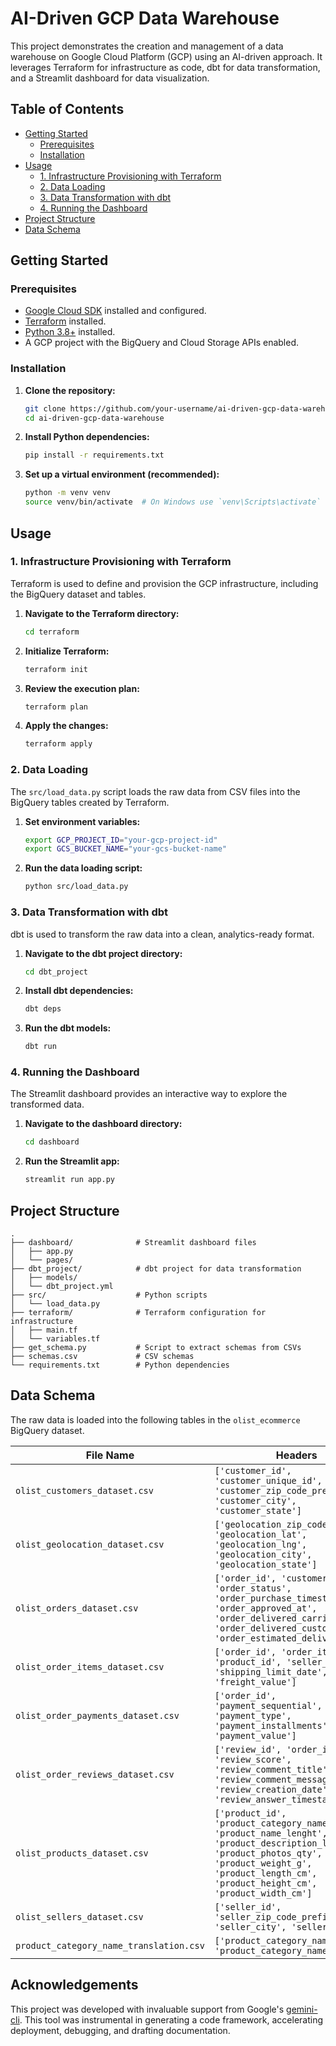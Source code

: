 # AI-Driven GCP Data Warehouse

This project demonstrates the creation and management of a data warehouse on Google Cloud Platform (GCP) using an AI-driven approach. It leverages Terraform for infrastructure as code, dbt for data transformation, and a Streamlit dashboard for data visualization.

## Table of Contents

- [Getting Started](#getting-started)
  - [Prerequisites](#prerequisites)
  - [Installation](#installation)
- [Usage](#usage)
  - [1. Infrastructure Provisioning with Terraform](#1-infrastructure-provisioning-with-terraform)
  - [2. Data Loading](#2-data-loading)
  - [3. Data Transformation with dbt](#3-data-transformation-with-dbt)
  - [4. Running the Dashboard](#4-running-the-dashboard)
- [Project Structure](#project-structure)
- [Data Schema](#data-schema)

## Getting Started

### Prerequisites

- [Google Cloud SDK](https://cloud.google.com/sdk/docs/install) installed and configured.
- [Terraform](https://learn.hashicorp.com/tutorials/terraform/install-cli) installed.
- [Python 3.8+](https://www.python.org/downloads/) installed.
- A GCP project with the BigQuery and Cloud Storage APIs enabled.

### Installation

1.  **Clone the repository:**
    ```bash
    git clone https://github.com/your-username/ai-driven-gcp-data-warehouse.git
    cd ai-driven-gcp-data-warehouse
    ```

2.  **Install Python dependencies:**
    ```bash
    pip install -r requirements.txt
    ```

3.  **Set up a virtual environment (recommended):**
    ```bash
    python -m venv venv
    source venv/bin/activate  # On Windows use `venv\Scripts\activate`
    ```

## Usage

### 1. Infrastructure Provisioning with Terraform

Terraform is used to define and provision the GCP infrastructure, including the BigQuery dataset and tables.

1.  **Navigate to the Terraform directory:**
    ```bash
    cd terraform
    ```

2.  **Initialize Terraform:**
    ```bash
    terraform init
    ```

3.  **Review the execution plan:**
    ```bash
    terraform plan
    ```

4.  **Apply the changes:**
    ```bash
    terraform apply
    ```

### 2. Data Loading

The `src/load_data.py` script loads the raw data from CSV files into the BigQuery tables created by Terraform.

1.  **Set environment variables:**
    ```bash
    export GCP_PROJECT_ID="your-gcp-project-id"
    export GCS_BUCKET_NAME="your-gcs-bucket-name"
    ```

2.  **Run the data loading script:**
    ```bash
    python src/load_data.py
    ```

### 3. Data Transformation with dbt

dbt is used to transform the raw data into a clean, analytics-ready format.

1.  **Navigate to the dbt project directory:**
    ```bash
    cd dbt_project
    ```

2.  **Install dbt dependencies:**
    ```bash
    dbt deps
    ```

3.  **Run the dbt models:**
    ```bash
    dbt run
    ```

### 4. Running the Dashboard

The Streamlit dashboard provides an interactive way to explore the transformed data.

1.  **Navigate to the dashboard directory:**
    ```bash
    cd dashboard
    ```

2.  **Run the Streamlit app:**
    ```bash
    streamlit run app.py
    ```

## Project Structure

```
.
├── dashboard/              # Streamlit dashboard files
│   ├── app.py
│   └── pages/
├── dbt_project/            # dbt project for data transformation
│   ├── models/
│   └── dbt_project.yml
├── src/                    # Python scripts
│   └── load_data.py
├── terraform/              # Terraform configuration for infrastructure
│   ├── main.tf
│   └── variables.tf
├── get_schema.py           # Script to extract schemas from CSVs
├── schemas.csv             # CSV schemas
└── requirements.txt        # Python dependencies
```

## Data Schema

The raw data is loaded into the following tables in the `olist_ecommerce` BigQuery dataset.

| File Name                          | Headers                                                                                                                                                           |
| ---------------------------------- | ----------------------------------------------------------------------------------------------------------------------------------------------------------------- |
| `olist_customers_dataset.csv`      | `['customer_id', 'customer_unique_id', 'customer_zip_code_prefix', 'customer_city', 'customer_state']`                                                              |
| `olist_geolocation_dataset.csv`    | `['geolocation_zip_code_prefix', 'geolocation_lat', 'geolocation_lng', 'geolocation_city', 'geolocation_state']`                                                    |
| `olist_orders_dataset.csv`         | `['order_id', 'customer_id', 'order_status', 'order_purchase_timestamp', 'order_approved_at', 'order_delivered_carrier_date', 'order_delivered_customer_date', 'order_estimated_delivery_date']` |
| `olist_order_items_dataset.csv`    | `['order_id', 'order_item_id', 'product_id', 'seller_id', 'shipping_limit_date', 'price', 'freight_value']`                                                          |
| `olist_order_payments_dataset.csv` | `['order_id', 'payment_sequential', 'payment_type', 'payment_installments', 'payment_value']`                                                                       |
| `olist_order_reviews_dataset.csv`  | `['review_id', 'order_id', 'review_score', 'review_comment_title', 'review_comment_message', 'review_creation_date', 'review_answer_timestamp']`                      |
| `olist_products_dataset.csv`       | `['product_id', 'product_category_name', 'product_name_lenght', 'product_description_lenght', 'product_photos_qty', 'product_weight_g', 'product_length_cm', 'product_height_cm', 'product_width_cm']` |
| `olist_sellers_dataset.csv`        | `['seller_id', 'seller_zip_code_prefix', 'seller_city', 'seller_state']`                                                                                            |
| `product_category_name_translation.csv` | `['product_category_name', 'product_category_name_english']`                                                                                                     |
## Acknowledgements

This project was developed with invaluable support from Google's [gemini-cli](https://blog.google/technology/developers/introducing-gemini-cli-open-source-ai-agent/). This tool was instrumental in generating a code framework, accelerating deployment, debugging, and drafting documentation.